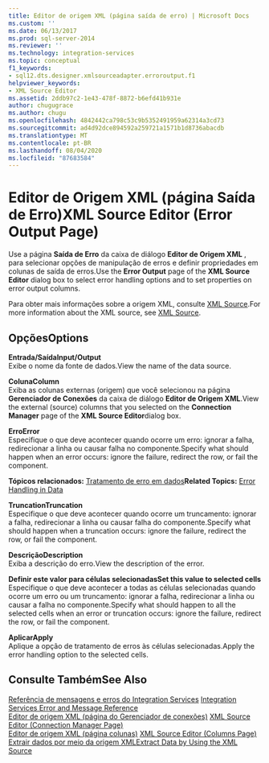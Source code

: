 ```yaml
---
title: Editor de origem XML (página saída de erro) | Microsoft Docs
ms.custom: ''
ms.date: 06/13/2017
ms.prod: sql-server-2014
ms.reviewer: ''
ms.technology: integration-services
ms.topic: conceptual
f1_keywords:
- sql12.dts.designer.xmlsourceadapter.erroroutput.f1
helpviewer_keywords:
- XML Source Editor
ms.assetid: 2ddb97c2-1e43-478f-8872-b6efd41b931e
author: chugugrace
ms.author: chugu
ms.openlocfilehash: 4842442ca798c53c9b5352491959a62314a3cd73
ms.sourcegitcommit: ad4d92dce894592a259721a1571b1d8736abacdb
ms.translationtype: MT
ms.contentlocale: pt-BR
ms.lasthandoff: 08/04/2020
ms.locfileid: "87683584"
---
```

# <a name="xml-source-editor-error-output-page"></a><span data-ttu-id="108f6-102">Editor de Origem XML (página Saída de Erro)</span><span class="sxs-lookup"><span data-stu-id="108f6-102">XML Source Editor (Error Output Page)</span></span>
  <span data-ttu-id="108f6-103">Use a página **Saída de Erro** da caixa de diálogo **Editor de Origem XML** , para selecionar opções de manipulação de erros e definir propriedades em colunas de saída de erros.</span><span class="sxs-lookup"><span data-stu-id="108f6-103">Use the **Error Output** page of the **XML Source Editor** dialog box to select error handling options and to set properties on error output columns.</span></span>  
  
 <span data-ttu-id="108f6-104">Para obter mais informações sobre a origem XML, consulte [XML Source](data-flow/xml-source.md).</span><span class="sxs-lookup"><span data-stu-id="108f6-104">For more information about the XML source, see [XML Source](data-flow/xml-source.md).</span></span>  
  
## <a name="options"></a><span data-ttu-id="108f6-105">Opções</span><span class="sxs-lookup"><span data-stu-id="108f6-105">Options</span></span>  
 <span data-ttu-id="108f6-106">**Entrada/Saída**</span><span class="sxs-lookup"><span data-stu-id="108f6-106">**Input/Output**</span></span>  
 <span data-ttu-id="108f6-107">Exibe o nome da fonte de dados.</span><span class="sxs-lookup"><span data-stu-id="108f6-107">View the name of the data source.</span></span>  
  
 <span data-ttu-id="108f6-108">**Coluna**</span><span class="sxs-lookup"><span data-stu-id="108f6-108">**Column**</span></span>  
 <span data-ttu-id="108f6-109">Exiba as colunas externas (origem) que você selecionou na página **Gerenciador de Conexões** da caixa de diálogo **Editor de Origem XML**.</span><span class="sxs-lookup"><span data-stu-id="108f6-109">View the external (source) columns that you selected on the **Connection Manager** page of the **XML Source Editor**dialog box.</span></span>  
  
 <span data-ttu-id="108f6-110">**Erro**</span><span class="sxs-lookup"><span data-stu-id="108f6-110">**Error**</span></span>  
 <span data-ttu-id="108f6-111">Especifique o que deve acontecer quando ocorre um erro: ignorar a falha, redirecionar a linha ou causar falha no componente.</span><span class="sxs-lookup"><span data-stu-id="108f6-111">Specify what should happen when an error occurs: ignore the failure, redirect the row, or fail the component.</span></span>  
  
 <span data-ttu-id="108f6-112">**Tópicos relacionados:** [Tratamento de erro em dados](data-flow/error-handling-in-data.md)</span><span class="sxs-lookup"><span data-stu-id="108f6-112">**Related Topics:** [Error Handling in Data](data-flow/error-handling-in-data.md)</span></span>  
  
 <span data-ttu-id="108f6-113">**Truncation**</span><span class="sxs-lookup"><span data-stu-id="108f6-113">**Truncation**</span></span>  
 <span data-ttu-id="108f6-114">Especifique o que deve acontecer quando ocorre um truncamento: ignorar a falha, redirecionar a linha ou causar falha do componente.</span><span class="sxs-lookup"><span data-stu-id="108f6-114">Specify what should happen when a truncation occurs: ignore the failure, redirect the row, or fail the component.</span></span>  
  
 <span data-ttu-id="108f6-115">**Descrição**</span><span class="sxs-lookup"><span data-stu-id="108f6-115">**Description**</span></span>  
 <span data-ttu-id="108f6-116">Exiba a descrição do erro.</span><span class="sxs-lookup"><span data-stu-id="108f6-116">View the description of the error.</span></span>  
  
 <span data-ttu-id="108f6-117">**Definir este valor para células selecionadas**</span><span class="sxs-lookup"><span data-stu-id="108f6-117">**Set this value to selected cells**</span></span>  
 <span data-ttu-id="108f6-118">Especifique o que deve acontecer a todas as células selecionadas quando ocorre um erro ou um truncamento: ignorar a falha, redirecionar a linha ou causar a falha no componente.</span><span class="sxs-lookup"><span data-stu-id="108f6-118">Specify what should happen to all the selected cells when an error or truncation occurs: ignore the failure, redirect the row, or fail the component.</span></span>  
  
 <span data-ttu-id="108f6-119">**Aplicar**</span><span class="sxs-lookup"><span data-stu-id="108f6-119">**Apply**</span></span>  
 <span data-ttu-id="108f6-120">Aplique a opção de tratamento de erros às células selecionadas.</span><span class="sxs-lookup"><span data-stu-id="108f6-120">Apply the error handling option to the selected cells.</span></span>  
  
## <a name="see-also"></a><span data-ttu-id="108f6-121">Consulte Também</span><span class="sxs-lookup"><span data-stu-id="108f6-121">See Also</span></span>  
 <span data-ttu-id="108f6-122">[Referência de mensagens e erros do Integration Services](../../2014/integration-services/integration-services-error-and-message-reference.md) </span><span class="sxs-lookup"><span data-stu-id="108f6-122">[Integration Services Error and Message Reference](../../2014/integration-services/integration-services-error-and-message-reference.md) </span></span>  
 <span data-ttu-id="108f6-123">[Editor de origem XML &#40;página do Gerenciador de conexões&#41;](../../2014/integration-services/xml-source-editor-connection-manager-page.md) </span><span class="sxs-lookup"><span data-stu-id="108f6-123">[XML Source Editor &#40;Connection Manager Page&#41;](../../2014/integration-services/xml-source-editor-connection-manager-page.md) </span></span>  
 <span data-ttu-id="108f6-124">[Editor de origem XML &#40;página colunas&#41;](../../2014/integration-services/xml-source-editor-columns-page.md) </span><span class="sxs-lookup"><span data-stu-id="108f6-124">[XML Source Editor &#40;Columns Page&#41;](../../2014/integration-services/xml-source-editor-columns-page.md) </span></span>  
 [<span data-ttu-id="108f6-125">Extrair dados por meio da origem XML</span><span class="sxs-lookup"><span data-stu-id="108f6-125">Extract Data by Using the XML Source</span></span>](data-flow/extract-data-by-using-the-xml-source.md)  
  
  
